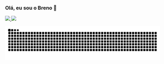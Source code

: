 ### Olá, eu sou o Breno 👋

<div>
<a href="https://github.com/Gryzs">
<img height="180em" src="https://github-readme-stats.vercel.app/api/top-langs/?username=Gryzs&layout=compact&langs_count=7&theme=dracula"/>
<img height="180em" src="https://github-readme-stats.vercel.app/api?username=Gryzs&show_icons=true&theme=dracula&include_all_commits=true&count_private=true"/>
</div>

<div align="center">

  ![Snake animation](https://github.com/Gryzs/Gryzs/blob/output/github-contribution-grid-snake.svg)
  
</div>
